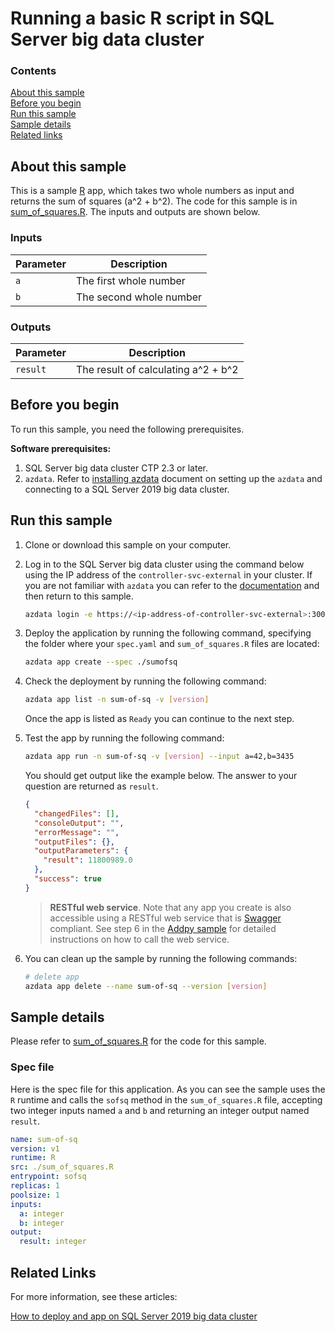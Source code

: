 # Running a basic R script in SQL Server big data cluster

### Contents

[About this sample](#about-this-sample)<br/>
[Before you begin](#before-you-begin)<br/>
[Run this sample](#run-this-sample)<br/>
[Sample details](#sample-details)<br/>
[Related links](#related-links)<br/>

<a name=about-this-sample></a>

## About this sample

This is a sample [R](https://www.r-project.org/) app, which takes two whole numbers as input and returns the sum of squares (a^2 + b^2). The code for this sample is in [sum_of_squares.R](sum_of_squares.R). The inputs and outputs are shown below.

### Inputs
|Parameter|Description|
|-|-|
|`a`|The first whole number|
|`b`|The second whole number|

### Outputs
|Parameter|Description|
|-|-|
|`result`|The result of calculating a^2 + b^2|


<a name=before-you-begin></a>

## Before you begin

To run this sample, you need the following prerequisites.

**Software prerequisites:**

1. SQL Server big data cluster CTP 2.3 or later.
2. `azdata`. Refer to [installing azdata](https://docs.microsoft.com/en-us/sql/big-data-cluster/deploy-install-azdata?view=sqlallproducts-allversions) document on setting up the `azdata` and connecting to a SQL Server 2019 big data cluster.

<a name=run-this-sample></a>

## Run this sample

1. Clone or download this sample on your computer.
2. Log in to the SQL Server big data cluster using the command below using the IP address of the `controller-svc-external` in your cluster. If you are not familiar with `azdata` you can refer to the [documentation](https://docs.microsoft.com/en-us/sql/big-data-cluster/big-data-cluster-create-apps?view=sqlallproducts-allversions) and then return to this sample.

    ```bash
    azdata login -e https://<ip-address-of-controller-svc-external>:30080 -u <user-name>
    ```
3. Deploy the application by running the following command, specifying the folder where your `spec.yaml` and `sum_of_squares.R` files are located:
    ```bash
    azdata app create --spec ./sumofsq
    ```
4. Check the deployment by running the following command:
    ```bash
    azdata app list -n sum-of-sq -v [version]
    ```
    Once the app is listed as `Ready` you can continue to the next step.
5. Test the app by running the following command:
    ```bash
    azdata app run -n sum-of-sq -v [version] --input a=42,b=3435
    ```
    You should get output like the example below. The answer to your question are returned as `result`.
    ```json
    {
      "changedFiles": [],
      "consoleOutput": "",
      "errorMessage": "",
      "outputFiles": {},
      "outputParameters": {
        "result": 11800989.0
      },
      "success": true
    }
    ```

    > **RESTful web service**. Note that any app you create is also accessible using a RESTful web service that is [Swagger](swagger.io) compliant. See step 6 in the [Addpy sample](../addpy/README.md#restapi) for detailed instructions on how to call the web service.

6. You can clean up the sample by running the following commands:
    ```bash
    # delete app
    azdata app delete --name sum-of-sq --version [version]
    ```

<a name=sample-details></a>

## Sample details

Please refer to [sum_of_squares.R](sum_of_squares.R) for the code for this sample.

### Spec file
Here is the spec file for this application. As you can see the sample uses the `R` runtime and calls the `sofsq` method in the `sum_of_squares.R` file, accepting two integer inputs named `a` and `b` and returning an integer output named `result`.

```yaml
name: sum-of-sq
version: v1
runtime: R
src: ./sum_of_squares.R
entrypoint: sofsq
replicas: 1
poolsize: 1
inputs:
  a: integer
  b: integer
output:
  result: integer
```

<a name=related-links></a>

## Related Links
For more information, see these articles:

[How to deploy and app on SQL Server 2019 big data cluster](https://docs.microsoft.com/en-us/sql/big-data-cluster/big-data-cluster-create-apps)